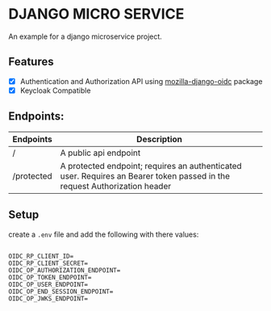 # DJANGO MICRO SERVICE 

An example for a django microservice project.

## Features

- [x] Authentication and Authorization API using [mozilla-django-oidc](https://github.com/mozilla/mozilla-django-oidc) package
- [x] Keycloak Compatible

## Endpoints:

| Endpoints  | Description                                                                                                               |
|------------|---------------------------------------------------------------------------------------------------------------------------|
| /          | A public api endpoint                                                                                                     |
| /protected | A protected endpoint; requires an authenticated user. Requires an Bearer token passed in the request Authorization header |

## Setup

create a `.env` file and add the following with there values:

```dotenv

OIDC_RP_CLIENT_ID=
OIDC_RP_CLIENT_SECRET=
OIDC_OP_AUTHORIZATION_ENDPOINT=
OIDC_OP_TOKEN_ENDPOINT=
OIDC_OP_USER_ENDPOINT=
OIDC_OP_END_SESSION_ENDPOINT=
OIDC_OP_JWKS_ENDPOINT=

```

